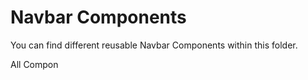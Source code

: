 <h1>Navbar Components</h1>

You can find different reusable Navbar Components within this folder.

All Compon
